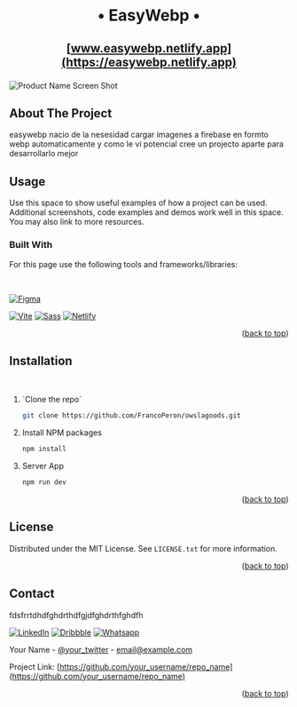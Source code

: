 <a name="readme-top"></a>

<h1 align="center">• EasyWebp •</h1>

<h2 align="center">

  [www.easywebp.netlify.app](https://easywebp.netlify.app)
</h2>

![Product Name Screen Shot]()
<br>


<!-- TABLE OF CONTENTS -->
<!-- <details>
  <summary>Table of Contents</summary>
  <ol>
    <li>
      <a href="#about-the-project">About The Project</a>
      <ul>
        <li><a href="#built-with">Built With</a></li>
      </ul>
    </li>
    <li>
      <a href="#getting-started">Getting Started</a>
      <ul>
        <li><a href="#prerequisites">Prerequisites</a></li>
        <li><a href="#installation">Installation</a></li>
      </ul>
    </li>
    <li><a href="#usage">Usage</a></li>
    <li><a href="#roadmap">Roadmap</a></li>
    <li><a href="#contributing">Contributing</a></li>
    <li><a href="#license">License</a></li>
    <li><a href="#contact">Contact</a></li>
    <li><a href="#acknowledgments">Acknowledgments</a></li>
  </ol>
</details> -->



## About The Project

easywebp nacio de la nesesidad cargar imagenes a firebase en formto webp automaticamente y como le vi potencial cree un projecto aparte para desarrollarlo mejor 

## Usage

Use this space to show useful examples of how a project can be used. Additional screenshots, code examples and demos work well in this space. You may also link to more resources.

### Built With

For this page use the following tools and frameworks/libraries:

<br>

[![Figma][Figma.js]][Figma-url]

[![Vite][Vite.js]][Vite-url]
[![Sass][Sass]][Sass-url]
[![Netlify][Netlify.js]][Netlify-url]

<p align="right">(<a href="#readme-top">back to top</a>)</p>

## Installation
<br>

1. ´Clone the repo´
   ```sh
   git clone https://github.com/FrancoPeron/owslagoods.git
   ```
2. Install NPM packages
   ```sh
   npm install
   ```
3. Server App
   ```sh
   npm run dev
   ```


<p align="right">(<a href="#readme-top">back to top</a>)</p>

## License

Distributed under the MIT License. See `LICENSE.txt` for more information.

<p align="right">(<a href="#readme-top">back to top</a>)</p>

## Contact

fdsfrrtdhdfghdrthdfgjdfghdrthfghdfh

[![LinkedIn][Linkedin.js]][Linkedin-url]
[![Dribbble][Dribbble.js]][Dribbble-url]
[![Whatsapp][Whatsapp.js]][Whatsapp-url]

Your Name - [@your_twitter](https://twitter.com/your_username) - email@example.com

Project Link: [https://github.com/your_username/repo_name](https://github.com/your_username/repo_name)

<p align="right">(<a href="#readme-top">back to top</a>)</p>







[Figma.js]: https://img.shields.io/badge/Figma-F24E1E?style=for-the-badge&logo=figma&logoColor=white
[Figma-url]: https://www.figma.com/

[Vite.js]: https://img.shields.io/badge/Vite-B73BFE?style=for-the-badge&logo=vite&logoColor=FFD62E
[Vite-url]: https://vitejs.dev
[Netlify.js]: https://img.shields.io/badge/Netlify-00C7B7?style=for-the-badge&logo=netlify&logoColor=white
[Netlify-url]: https://app.netlify.com/
[Svelte.dev]: https://img.shields.io/badge/Svelte-4A4A55?style=for-the-badge&logo=svelte&logoColor=FF3E00
[Svelte-url]: https://svelte.dev/
[Sass]:	https://img.shields.io/badge/Sass-CC6699?style=for-the-badge&logo=sass&logoColor=white
[Sass-url]: https://vitejs.dev


[Linkedin.js]: https://img.shields.io/badge/LinkedIn-0077B5?style=for-the-badge&logo=linkedin&logoColor=white
[linkedin-url]: https://www.figma.com/
[Dribbble.js]: https://img.shields.io/badge/Dribbble-EA4C89?style=for-the-badge&logo=dribbble&logoColor=white
[Dribbble-url]: https://www.figma.com/
[Whatsapp.js]: https://img.shields.io/badge/WhatsApp-25D366?style=for-the-badge&logo=whatsapp&logoColor=white
[Whatsapp-url]: https://www.figma.com/
